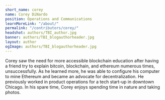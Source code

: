 ```yaml
---
short_name: corey
name: Corey DiNardo
position: Operations and Communications
learnMoreLink: "/about/"
permalink: "/contributors/corey/"
headshot: authors/TBI_author.jpg
banner: authors/TBI_blogauthorheader.jpg
layout: author
ogImage: authors/TBI_blogauthorheader.jpg
---
```

Corey saw the need for more accessible blockchain education after having a friend try to explain bitcoin, blockchain, and ethereum numerous times, unsuccessfully. As he learned more, he was able to configure his computer to mine Ethereum and became an advocate for decentralization. He previously worked in product operations for a tech start-up in downtown Chicago. In his spare time, Corey enjoys spending time in nature and taking photos.

